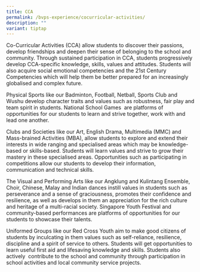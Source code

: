 ```yaml
---
title: CCA
permalink: /bvps-experience/cocurricular-activities/
description: ""
variant: tiptap
---
```

<p>Co-Curricular Activities (CCA) allow&nbsp;students to discover their passions,
develop friendships and deepen their sense of belonging to the school and
community. Through sustained participation in CCA, students progressively
develop CCA-specific knowledge, skills, values and attitudes. Students
will also acquire social emotional competencies and the 21st Century Competencies
which will help them be better prepared for an increasingly globalised
and complex future.</p>
<p>Physical Sports like our Badminton, Football, Netball, Sports Club and
Wushu develop character traits and values such as robustness, fair play
and team spirit in students. National School Games&nbsp; are platforms
of opportunities for our students to learn and strive together, work with
and lead one another.</p>
<p>Clubs and Societies like our Art, English Drama, Multimedia (MMC) and
Mass-brained Activities (MBA), allow students to explore and extend their
interests in wide ranging and specialised areas which may be knowledge-based
or skills-based. Students will learn values and strive to grow their mastery
in these specialised areas. Opportunities such as participating in competitions
allow our students to develop their information, communication and technical
skills.</p>
<p>The Visual and Performing Arts like our Angklung and Kulintang Ensemble,
Choir, Chinese, Malay and Indian dances instill values in students such
as perseverance and a sense of graciousness, promotes their confidence
and resilience, as well as develops in them an appreciation for the rich
culture and heritage of a multi-racial society. Singapore Youth Festival
and community-based performances are platforms of opportunities for our
students to showcase their talents.</p>
<p>Uniformed Groups like our Red Cross Youth aim to make good citizens of
students by inculcating in them values such as self-reliance, resilience,
discipline and a spirit of service to others. Students will get opportunities
to learn useful first aid and lifesaving knowledge and skills. Students
also actively&nbsp; contribute to the school and community through participation
in school activities and local community service projects.</p>
